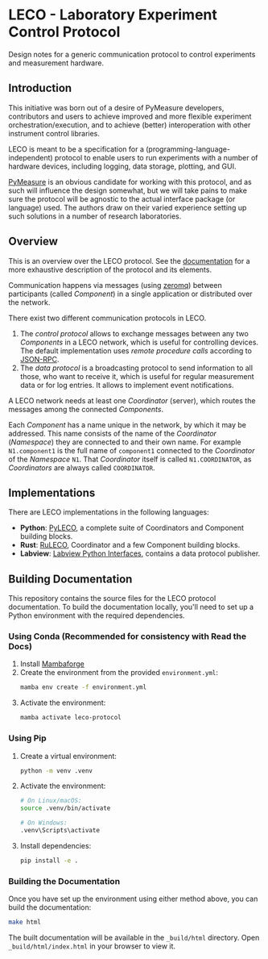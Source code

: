 # LECO - Laboratory Experiment Control Protocol

Design notes for a generic communication protocol to control experiments and measurement hardware.

## Introduction

This initiative was born out of a desire of PyMeasure developers, contributors and users to achieve improved and more flexible experiment orchestration/execution, and to achieve (better) interoperation with other instrument control libraries.

LECO is meant to be a specification for a (programming-language-independent) protocol to enable users to run experiments with a number of hardware devices, including logging, data storage, plotting, and GUI.

[PyMeasure](https://pymeasure.readthedocs.io) is an obvious candidate for working with this protocol, and as such will influence the design somewhat, but we will take pains to make sure the protocol will be agnostic to the actual interface package (or language) used.
The authors draw on their varied experience setting up such solutions in a number of research laboratories.

## Overview

This is an overview over the LECO protocol.
See the [documentation](https://leco-laboratory-experiment-control-protocol.readthedocs.io/en/latest/) for a more exhaustive description of the protocol and its elements.

Communication happens via messages (using [zeromq](https://zeromq.org/)) between participants (called _Component_) in a single application or distributed over the network.

There exist two different communication protocols in LECO.

1. The _control protocol_ allows to exchange messages between any two _Components_ in a LECO network, which is useful for controlling devices.
   The default implementation uses _remote procedure calls_ according to [JSON-RPC](https://www.jsonrpc.org/specification).
2. The _data protocol_ is a broadcasting protocol to send information to all those, who want to receive it, which is useful for regular measurement data or for log entries.
   It allows to implement event notifications.

A LECO network needs at least one _Coordinator_ (server), which routes the messages among the connected _Components_.

Each _Component_ has a name unique in the network, by which it may be addressed.
This name consists of the name of the _Coordinator_ (_Namespace_) they are connected to and their own name.
For example `N1.component1` is the full name of `component1` connected to the _Coordinator_ of the _Namespace_ `N1`.
That _Coordinator_ itself is called `N1.COORDINATOR`, as _Coordinators_ are always called `COORDINATOR`.

## Implementations

There are LECO implementations in the following languages:

- **Python**: [PyLECO](https://github.com/pymeasure/pyleco), a complete suite of Coordinators and Component building blocks.
- **Rust**: [RuLECO](https://github.com/BenediktBurger/ruleco), Coordinator and a few Component building blocks.
- **Labview**: [Labview Python Interfaces](https://git.rwth-aachen.de/nloqo/labview-python-interfaces), contains a data protocol publisher.

## Building Documentation

This repository contains the source files for the LECO protocol documentation.
To build the documentation locally, you'll need to set up a Python environment with the required dependencies.

### Using Conda (Recommended for consistency with Read the Docs)

1. Install [Mambaforge](https://github.com/conda-forge/miniforge#mambaforge)
2. Create the environment from the provided `environment.yml`:
   ```bash
   mamba env create -f environment.yml
   ```
3. Activate the environment:
   ```bash
   mamba activate leco-protocol
   ```

### Using Pip

1. Create a virtual environment:
   ```bash
   python -m venv .venv
   ```
2. Activate the environment:
   ```bash
   # On Linux/macOS:
   source .venv/bin/activate

   # On Windows:
   .venv\Scripts\activate
   ```
3. Install dependencies:
   ```bash
   pip install -e .
   ```

### Building the Documentation

Once you have set up the environment using either method above, you can build the documentation:

```bash
make html
```

The built documentation will be available in the `_build/html` directory.
Open `_build/html/index.html` in your browser to view it.
